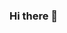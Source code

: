 ### Hi there 👋

<!--
**AbrorKhurramov/AbrorKhurramov** is a ✨ _special_ ✨ repository because its `README.md` (this file) appears on your GitHub profile.

- 🌱 I’m currently learning software engineering
- 💬 Ask me about: flutter, dart, Java, C++
- 📫 How to reach me: @abrorxurramov1@gmail.com
- 🌐 Connect me on LinkedIn: https://www.linkedin.com/in/abror-xurramov/
